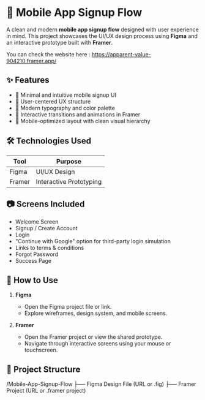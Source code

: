 # 📱 Mobile App Signup Flow

A clean and modern **mobile app signup flow** designed with user experience in mind. This project showcases the UI/UX design process using **Figma** and an interactive prototype built with **Framer**.

You can check the website here : https://apparent-value-904210.framer.app/

## ✨ Features

- 📲 Minimal and intuitive mobile signup UI
- 🧠 User-centered UX structure
- 🎨 Modern typography and color palette
- 🔄 Interactive transitions and animations in Framer
- 📐 Mobile-optimized layout with clean visual hierarchy

## 🛠️ Technologies Used

| Tool   | Purpose                       |
|--------|-------------------------------|
| Figma  | UI/UX Design |
| Framer | Interactive Prototyping       |

## 📷 Screens Included

- Welcome Screen  
- Signup / Create Account  
- Login
- "Continue with Google" option for third-party login simulation
- Links to terms & conditions
- Forgot Password  
- Success Page

## 🧾 How to Use

1. **Figma**  
   - Open the Figma project file or link.
   - Explore wireframes, design system, and mobile screens.

2. **Framer**  
   - Open the Framer project or view the shared prototype.
   - Navigate through interactive screens using your mouse or touchscreen.

## 📁 Project Structure
  /Mobile-App-Signup-Flow
  ├── Figma Design File (URL or .fig)
  ├── Framer Project (URL or .framer project)
